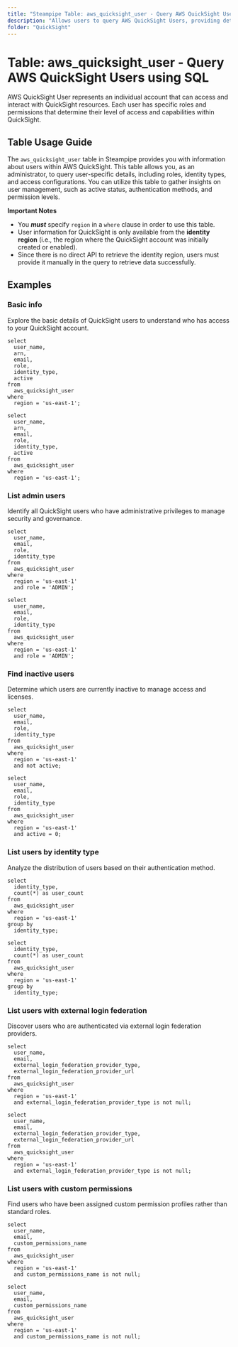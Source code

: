 ```yaml
---
title: "Steampipe Table: aws_quicksight_user - Query AWS QuickSight Users using SQL"
description: "Allows users to query AWS QuickSight Users, providing details about user accounts, roles, and access configurations within QuickSight."
folder: "QuickSight"
---
```


# Table: aws_quicksight_user - Query AWS QuickSight Users using SQL

AWS QuickSight User represents an individual account that can access and interact with QuickSight resources. Each user has specific roles and permissions that determine their level of access and capabilities within QuickSight.

## Table Usage Guide

The `aws_quicksight_user` table in Steampipe provides you with information about users within AWS QuickSight. This table allows you, as an administrator, to query user-specific details, including roles, identity types, and access configurations. You can utilize this table to gather insights on user management, such as active status, authentication methods, and permission levels.

**Important Notes**
- You **_must_** specify `region` in a `where` clause in order to use this table.
- User information for QuickSight is only available from the **identity region** (i.e., the region where the QuickSight account was initially created or enabled).
- Since there is no direct API to retrieve the identity region, users must provide it manually in the query to retrieve data successfully.

## Examples

### Basic info
Explore the basic details of QuickSight users to understand who has access to your QuickSight account.

```sql+postgres
select
  user_name,
  arn,
  email,
  role,
  identity_type,
  active
from
  aws_quicksight_user
where
  region = 'us-east-1';
```

```sql+sqlite
select
  user_name,
  arn,
  email,
  role,
  identity_type,
  active
from
  aws_quicksight_user
where
  region = 'us-east-1';
```

### List admin users
Identify all QuickSight users who have administrative privileges to manage security and governance.

```sql+postgres
select
  user_name,
  email,
  role,
  identity_type
from
  aws_quicksight_user
where
  region = 'us-east-1'
  and role = 'ADMIN';
```

```sql+sqlite
select
  user_name,
  email,
  role,
  identity_type
from
  aws_quicksight_user
where
  region = 'us-east-1'
  and role = 'ADMIN';
```

### Find inactive users
Determine which users are currently inactive to manage access and licenses.

```sql+postgres
select
  user_name,
  email,
  role,
  identity_type
from
  aws_quicksight_user
where
  region = 'us-east-1'
  and not active;
```

```sql+sqlite
select
  user_name,
  email,
  role,
  identity_type
from
  aws_quicksight_user
where
  region = 'us-east-1'
  and active = 0;
```

### List users by identity type
Analyze the distribution of users based on their authentication method.

```sql+postgres
select
  identity_type,
  count(*) as user_count
from
  aws_quicksight_user
where
  region = 'us-east-1'
group by
  identity_type;
```

```sql+sqlite
select
  identity_type,
  count(*) as user_count
from
  aws_quicksight_user
where
  region = 'us-east-1'
group by
  identity_type;
```

### List users with external login federation
Discover users who are authenticated via external login federation providers.

```sql+postgres
select
  user_name,
  email,
  external_login_federation_provider_type,
  external_login_federation_provider_url
from
  aws_quicksight_user
where
  region = 'us-east-1'
  and external_login_federation_provider_type is not null;
```

```sql+sqlite
select
  user_name,
  email,
  external_login_federation_provider_type,
  external_login_federation_provider_url
from
  aws_quicksight_user
where
  region = 'us-east-1'
  and external_login_federation_provider_type is not null;
```

### List users with custom permissions
Find users who have been assigned custom permission profiles rather than standard roles.

```sql+postgres
select
  user_name,
  email,
  custom_permissions_name
from
  aws_quicksight_user
where
  region = 'us-east-1'
  and custom_permissions_name is not null;
```

```sql+sqlite
select
  user_name,
  email,
  custom_permissions_name
from
  aws_quicksight_user
where
  region = 'us-east-1'
  and custom_permissions_name is not null;
```
